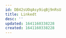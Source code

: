 ```yaml
---
id: DB42sUOqAsy9iqBj9nRsU
title: Linkedt
desc: ''
updated: 1641160338228
created: 1641160338228
---
```


